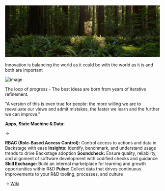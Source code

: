 ![](https://github.com/ankumar/architecture/blob/main/images/product%20development%2C%20change%2C%20and%20improvement.jpeg)

Innovation is balancing the world as it could be with the world as it is and both are important

![image](https://user-images.githubusercontent.com/658791/209478115-2fefbd42-26ce-4552-be01-bdc84a109277.png)

The loop of progress - The best ideas are born from years of iterative refinement.

"A version of this is even true for people: the more willing we are to reevaluate our views and admit mistakes, the faster we learn and the further we can improve."

**Apps, State Machine & Data:**  

-> [](https://backstage.spotify.com/docs/)

**RBAC (Role-Based Access Control):** Control access to actions and data in Backstage with ease
**Insights:** Identify, benchmark, and understand usage trends to drive Backstage adoption
**Soundcheck:** Ensure quality, reliability, and alignment of software development with codified checks and guidance
**Skill Exchange:** Build an internal marketplace for learning and growth opportunities within R&D
**Pulse:** Collect data that drives continuous improvements to your R&D tooling, processes, and culture

-> [Wiki](https://github.com/ankumar/Open-software-design/wiki)

 



  

